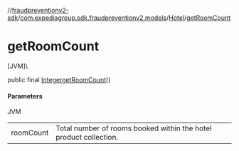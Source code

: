 //[fraudpreventionv2-sdk](../../../index.md)/[com.expediagroup.sdk.fraudpreventionv2.models](../index.md)/[Hotel](index.md)/[getRoomCount](get-room-count.md)

# getRoomCount

[JVM]\

public final [Integer](https://docs.oracle.com/javase/8/docs/api/java/lang/Integer.html)[getRoomCount](get-room-count.md)()

#### Parameters

JVM

| | |
|---|---|
| roomCount | Total number of rooms booked within the hotel product collection. |
